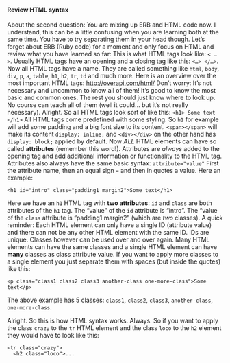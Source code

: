 #### Review HTML syntax
About the second question:
You are mixing up ERB and HTML code now. I understand, this can be a little confusing when you are learning both at the same time. You have to try separating them in your head though. Let’s forget about ERB (Ruby code) for a moment and only focus on HTML and review what you have learned so far:
This is what HTML tags look like: `< … >`.
Usually HTML tags have an opening and a closing tag like this: `<…> </…>`.
Now all HTML tags have a name. They are called something like `html`, `body`, `div`, `p`, `a`, `table`, `h1`, `h2`, `tr`, `td` and much more. Here is an overview over the most important HTML tags: http://overapi.com/html/
Don’t worry: It’s not necessary and uncommon to know all of them! It’s good to know the most basic and common ones. The rest you should just know where to look up. No course can teach all of them (well it could… but it’s not really necessary).
Alright. So all HTML tags look sort of like this: `<h1> Some text </h1>`
All HTML tags come predefined with some styling. So `h1` for example will add some padding and a big font size to its content. `<span></span>` will make its content `display: inline;` and `<div></div>` on the other hand has `display: block;` applied by default.
Now _ALL_ HTML elements can have so called **attributes** (remember this word!). Attributes are _always_ added to the opening tag and add additional information or functionality to the HTML tag. Attributes also always have the same basic syntax:
`attribute="value"`
First the attribute name, then an equal sign `=` and then in quotes a value. Here an example:
```
<h1 id="intro" class="padding1 margin2">Some text</h1>
```
Here we have an `h1` HTML tag with **two attributes**: `id` and `class` are both attributes of the `h1` tag. The “value” of the `id` attribute is “intro”. The “value of the `class` attribute is “padding1 margin2” (which are _two_ classes).
A quick reminder: Each HTML element can only have a single ID (attribute value) and there can not be any other HTML element with the same ID. IDs are unique. Classes however can be used over and over again. Many HTML elements can have the same classes and a single HTML element can have **many** classes as class attribute value. If you want to apply more classes to a single element you just separate them with spaces (but inside the quotes) like this:
```
<p class="class1 class2 class3 another-class one-more-class">Some text</p>
```
The above example has 5 classes: `class1`, `class2`, `class3`, `another-class`, `one-more-class`.

Alright. So this is how HTML syntax works. Always. So if you want to apply the class `crazy` to the `tr` HTML element and the class `loco` to the `h2` element they would have to look like this:
```
<tr class="crazy">
  <h2 class="loco">...
```
